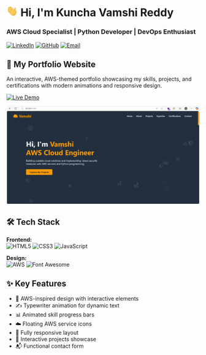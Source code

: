 # <img src="https://raw.githubusercontent.com/ABSphreak/ABSphreak/master/gifs/Hi.gif" width="30px"> Hi, I'm Kuncha Vamshi Reddy 

### AWS Cloud Specialist | Python Developer | DevOps Enthusiast

[![LinkedIn](https://img.shields.io/badge/LinkedIn-0077B5?style=for-the-badge&logo=linkedin&logoColor=white)](https://linkedin.com/in/kvamshi17)
[![GitHub](https://img.shields.io/badge/GitHub-100000?style=for-the-badge&logo=github&logoColor=white)](https://github.com/k-vamshi17)
[![Email](https://img.shields.io/badge/Gmail-D14836?style=for-the-badge&logo=gmail&logoColor=white)](mailto:kvamshireddy17@gmail.com)

## 🌟 My Portfolio Website

An interactive, AWS-themed portfolio showcasing my skills, projects, and certifications with modern animations and responsive design.

[![Live Demo](https://img.shields.io/badge/View_Live_Demo-FF9900?style=for-the-badge&logo=amazon-aws&logoColor=white)](https://k-vamshi17.github.io/vamshi-portfolio/)

![Portfolio Preview](./assets/Screenshot%202025-05-12%20003845.png)

## 🛠️ Tech Stack

**Frontend:**  
![HTML5](https://img.shields.io/badge/HTML5-E34F26?style=flat-square&logo=html5&logoColor=white)
![CSS3](https://img.shields.io/badge/CSS3-1572B6?style=flat-square&logo=css3&logoColor=white)
![JavaScript](https://img.shields.io/badge/JavaScript-F7DF1E?style=flat-square&logo=javascript&logoColor=black)

**Design:**  
![AWS](https://img.shields.io/badge/AWS-FF9900?style=flat-square&logo=amazon-aws&logoColor=white)
![Font Awesome](https://img.shields.io/badge/Font_Awesome-528DD7?style=flat-square&logo=font-awesome&logoColor=white)

## ✨ Key Features

- 🎨 AWS-inspired design with interactive elements
- ✍️ Typewriter animation for dynamic text
- 📊 Animated skill progress bars
- ☁️ Floating AWS service icons
- 📱 Fully responsive layout
- 🎯 Interactive projects showcase
- 📬 Functional contact form